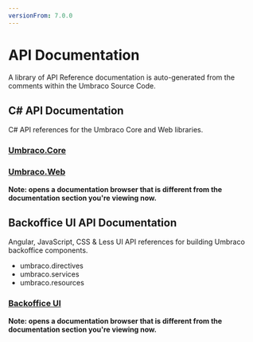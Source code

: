 ```yaml
---
versionFrom: 7.0.0
---
```


# API Documentation

A library of API Reference documentation is auto-generated from the comments within the Umbraco Source Code.

## C# API Documentation

C# API references for the Umbraco Core and Web libraries.

### [Umbraco.Core](https://our.umbraco.com/apidocs/v7/csharp/api/Umbraco.Core.html)
### [Umbraco.Web](https://our.umbraco.com/apidocs/v7/csharp/api/Umbraco.Web.html)

__Note: opens a documentation browser that is different from the documentation section you're viewing now.__

## Backoffice UI API Documentation

Angular, JavaScript, CSS & Less UI API references for building Umbraco backoffice components.

- umbraco.directives
- umbraco.services
- umbraco.resources

### [Backoffice UI](https://our.umbraco.com/apidocs/v7/ui/#/api/)

__Note: opens a documentation browser that is different from the documentation section you're viewing now.__


